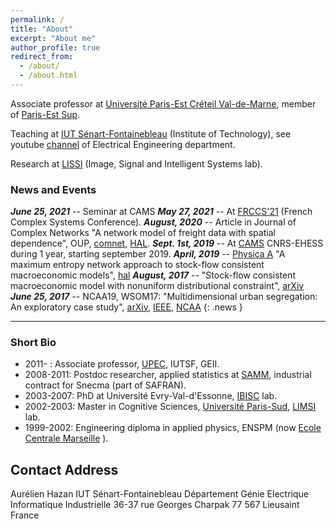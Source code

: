 ```yaml
---
permalink: /
title: "About"
excerpt: "About me"
author_profile: true
redirect_from: 
  - /about/
  - /about.html
---
```


Associate professor at [Université Paris-Est Créteil Val-de-Marne](http://www.u-pec.fr), member of [Paris-Est Sup](https://www.paris-est-sup.fr).

Teaching at [IUT Sénart-Fontainebleau](http://www.iutsf.u-pec.fr/) (Institute of Technology), see youtube [channel](http://www.youtube.com/channel/UC3_Xzi9Oz02SLp8VzgNRUfw) of Electrical Engineering department. 

Research at [LISSI](http://lissi.fr) (Image, Signal and Intelligent Systems lab).


### News and Events

***June 25, 2021*** -- Seminar at CAMS
***May 27, 2021*** -- At [FRCCS'21](https://iutdijon.u-bourgogne.fr/ccs-france/) (French Complex Systems Conference). 
***August, 2020*** -- Article in Journal of Complex Networks "A network model of freight data with spatial dependence", OUP, [comnet](https://doi.org/10.1093/comnet/cnaa032), [HAL](https://hal.archives-ouvertes.fr/hal-02872251).
***Sept. 1st, 2019*** -- At [CAMS](http://cams.ehess.fr/) CNRS-EHESS during 1 year, starting september 2019. 
***April, 2019*** -- [Physica A](https://doi.org/10.1016/j.physa.2018.12.020) "A maximum entropy network approach to stock-flow consistent macroeconomic models", [hal](https://hal.archives-ouvertes.fr/hal-01812746)
***August, 2017*** -- "Stock-flow consistent macroeconomic model with nonuniform distributional constraint", [arXiv](http://arxiv.org/abs/1708.00645)
***June 25, 2017*** -- NCAA19, WSOM17: "Multidimensional urban segregation: An exploratory case study", [arXiv](https://arxiv.org/abs/1705.03213), [IEEE](https://doi.org/10.1109/WSOM.2017.8020024), [NCAA](https://link.springer.com/article/10.1007/s00521-019-04199-5)
{: .news }

--------------

### Short Bio

* 2011- : Associate professor, [UPEC](http://www.u-pec.fr), IUTSF, GEII.
* 2008-2011: Postdoc researcher, applied statistics at [SAMM](http://samm.univ-paris1.fr), industrial contract for Snecma (part of SAFRAN).
* 2003-2007: PhD at Université Evry-Val-d'Essonne, [IBISC](https://www.ibisc.univ-evry.fr/) lab.
* 2002-2003: Master in Cognitive Sciences, [Université Paris-Sud](http://u-psud.fr), [LIMSI](http://www.limsi.fr) lab.
* 1999-2002: Engineering diploma in applied physics, ENSPM (now [Ecole Centrale Marseille](http://www.centrale-marseille.fr/‎) ).



## Contact Address
Aurélien Hazan
IUT Sénart-Fontainebleau
Département Génie Electrique Informatique Industrielle
36-37 rue Georges Charpak
77 567 Lieusaint
France
